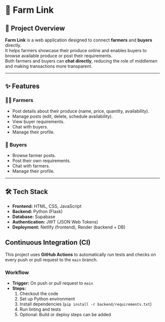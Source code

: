 # 🌱 Farm Link

## 📌 Project Overview
**Farm Link** is a web application designed to connect **farmers** and **buyers** directly.  
It helps farmers showcase their produce online and enables buyers to browse available produce or post their requirements.  
Both farmers and buyers can **chat directly**, reducing the role of middlemen and making transactions more transparent.

---

## ✨ Features

### 👨‍🌾 Farmers
- Post details about their produce (name, price, quantity, availability).
- Manage posts (edit, delete, schedule availability).
- View buyer requirements.
- Chat with buyers.
- Manage their profile.

### 🛒 Buyers
- Browse farmer posts.
- Post their own requirements.
- Chat with farmers.
- Manage their profile.

---

## 🛠 Tech Stack
- **Frontend:** HTML, CSS, JavaScript  
- **Backend:** Python (Flask)  
- **Database:** Supabase
- **Authentication:** JWT (JSON Web Tokens)  
- **Deployment:** Netlify (frontend), Render (backend + DB)  


## Continuous Integration (CI)
This project uses **GitHub Actions** to automatically run tests and checks on every push or pull request to the `main` branch.

### Workflow
- **Trigger:** On push or pull request to `main`
- **Steps:**
  1. Checkout the code
  2. Set up Python environment
  3. Install dependencies (`pip install -r backend/requirements.txt`)
  4. Run linting and tests
  5. Optional: Build or deploy steps can be added
